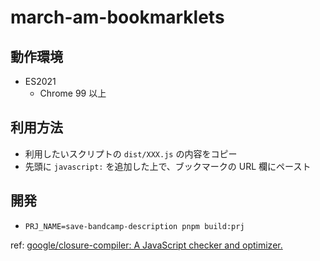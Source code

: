 # march-am-bookmarklets

## 動作環境

- ES2021
  - Chrome 99 以上

## 利用方法

- 利用したいスクリプトの `dist/XXX.js` の内容をコピー
- 先頭に `javascript:` を追加した上で、ブックマークの URL 欄にペースト

## 開発

- `PRJ_NAME=save-bandcamp-description pnpm build:prj`

ref: [google/closure\-compiler: A JavaScript checker and optimizer\.](https://github.com/google/closure-compiler)
